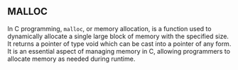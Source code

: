 ## MALLOC

In C programming, `malloc`, or memory allocation, is a function used to dynamically allocate a single large block of memory with the specified size.
It returns a pointer of type void which can be cast into a pointer of any form.
It is an essential aspect of managing memory in C, allowing programmers to allocate memory as needed during runtime.
